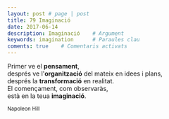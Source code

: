 ```yaml
---
layout: post # page | post
title: 79 Imaginació
date: 2017-06-14 
description: Imaginació    # Argument
keywords: imagination      # Paraules clau
coments: true    # Comentaris activats
---
```


Primer ve el **pensament**, <br />
després ve l'**organització** del mateix en idees i plans, <br />
després la **transformació** en realitat. <br />
El començament, com observaràs, <br />
està en la teua **imaginació**. <br />

<small>Napoleon Hill</small>
